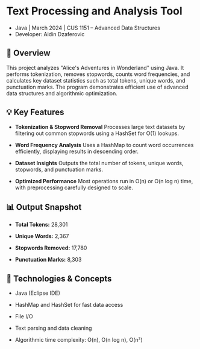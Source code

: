 # Text Processing and Analysis Tool

- Java | March 2024 | CUS 1151 – Advanced Data Structures
- Developer: Aidin Dzaferovic

## 📌 **Overview**

This project analyzes "Alice's Adventures in Wonderland" using Java. It performs tokenization, removes stopwords, counts word frequencies, and calculates key dataset statistics such as total tokens, unique words, and punctuation marks. The program demonstrates efficient use of advanced data structures and algorithmic optimization.

## 💡 **Key Features**

- **Tokenization & Stopword Removal**
  Processes large text datasets by filtering out common stopwords using a HashSet for O(1) lookups.

- **Word Frequency Analysis**
  Uses a HashMap to count word occurrences efficiently, displaying results in descending order.

- **Dataset Insights**
  Outputs the total number of tokens, unique words, stopwords, and punctuation marks.

- **Optimized Performance**
     Most operations run in O(n) or O(n log n) time, with preprocessing carefully designed to scale.

## 📊 **Output Snapshot**

- **Total Tokens:** 28,301

- **Unique Words:** 2,367

- **Stopwords Removed:** 17,780

- **Punctuation Marks:** 8,303

## 🧰 **Technologies & Concepts**

- Java (Eclipse IDE)

- HashMap and HashSet for fast data access

- File I/O

- Text parsing and data cleaning

- Algorithmic time complexity: O(n), O(n log n), O(n²)
